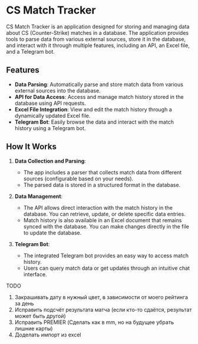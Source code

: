 # CS Match Tracker

CS Match Tracker is an application designed for storing and managing data about CS (Counter-Strike) matches in a database. The application provides tools to parse data from various external sources, store it in the database, and interact with it through multiple features, including an API, an Excel file, and a Telegram bot.

## Features

- **Data Parsing**: Automatically parse and store match data from various external sources into the database.
- **API for Data Access**: Access and manage match history stored in the database using API requests.
- **Excel File Integration**: View and edit the match history through a dynamically updated Excel file.
- **Telegram Bot**: Easily browse the data and interact with the match history using a Telegram bot.

## How It Works

1. **Data Collection and Parsing**:
    - The app includes a parser that collects match data from different sources (configurable based on your needs).
    - The parsed data is stored in a structured format in the database.

2. **Data Management**:
    - The API allows direct interaction with the match history in the database. You can retrieve, update, or delete specific data entries.
    - Match history is also available in an Excel document that remains synced with the database. You can make changes directly in the file to update the database.

3. **Telegram Bot**:
    - The integrated Telegram bot provides an easy way to access match history.
    - Users can query match data or get updates through an intuitive chat interface.


TODO
1) Закрашивать дату в нужный цвет, в зависимости от моего рейтинга за день
2) Исправить подсчёт результата матча (если кто-то сдаётся, результат может быть другой)
3) Исправить PREMIER (Сделать как в mm, но на будущее убрать лишние карты)
4) Доделать импорт из excel